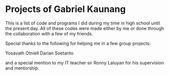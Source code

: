 # Projects of Gabriel Kaunang
This is a list of code and programs I did during my time 
in high school until the present day. All of these codes 
were made either by me or done through the collaboration
with a few of my friends.

Special thanks to the following for helping me in a few 
group projects:

Yosavath Otniell
Darian Soetanto

and a special mention to my IT teacher sir Ronny Laluyan 
for his supervision and mentorship.
